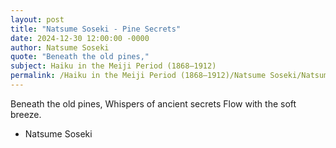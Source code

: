 ```yaml
---
layout: post
title: "Natsume Soseki - Pine Secrets"
date: 2024-12-30 12:00:00 -0000
author: Natsume Soseki
quote: "Beneath the old pines,"
subject: Haiku in the Meiji Period (1868–1912)
permalink: /Haiku in the Meiji Period (1868–1912)/Natsume Soseki/Natsume Soseki - Pine Secrets
---
```


Beneath the old pines,
Whispers of ancient secrets
Flow with the soft breeze.

- Natsume Soseki
